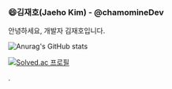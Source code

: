 ### 😄김재호(Jaeho Kim) - @chamomineDev
안녕하세요, 개발자 김재호입니다.

  

<!-- github Stats -->
![Anurag's GitHub stats](https://github-readme-stats.vercel.app/api?username=chamominedev&show_icons=true&theme=merko)
  
<!-- 백준 티어 표기 -->
  
[![Solved.ac
프로필](http://mazassumnida.wtf/api/v2/generate_badge?boj=chamominedev)](https://solved.ac/chamominedev)


.
   
 
 
 
